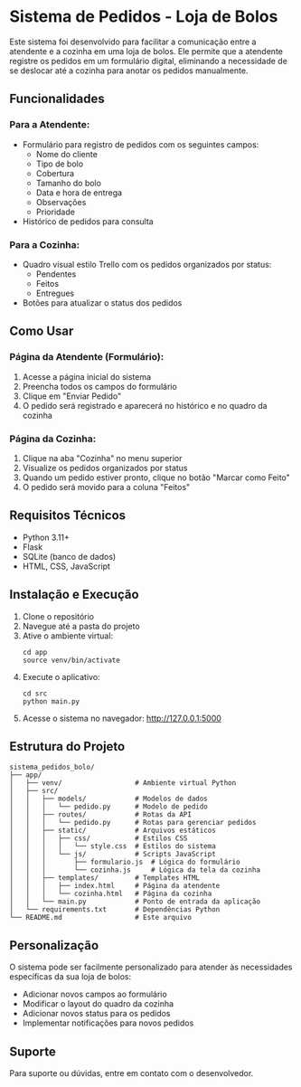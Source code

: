 # Sistema de Pedidos - Loja de Bolos

Este sistema foi desenvolvido para facilitar a comunicação entre a atendente e a cozinha em uma loja de bolos. Ele permite que a atendente registre os pedidos em um formulário digital, eliminando a necessidade de se deslocar até a cozinha para anotar os pedidos manualmente.

## Funcionalidades

### Para a Atendente:
- Formulário para registro de pedidos com os seguintes campos:
  - Nome do cliente
  - Tipo de bolo
  - Cobertura
  - Tamanho do bolo
  - Data e hora de entrega
  - Observações
  - Prioridade
- Histórico de pedidos para consulta

### Para a Cozinha:
- Quadro visual estilo Trello com os pedidos organizados por status:
  - Pendentes
  - Feitos
  - Entregues
- Botões para atualizar o status dos pedidos

## Como Usar

### Página da Atendente (Formulário):
1. Acesse a página inicial do sistema
2. Preencha todos os campos do formulário
3. Clique em "Enviar Pedido"
4. O pedido será registrado e aparecerá no histórico e no quadro da cozinha

### Página da Cozinha:
1. Clique na aba "Cozinha" no menu superior
2. Visualize os pedidos organizados por status
3. Quando um pedido estiver pronto, clique no botão "Marcar como Feito"
4. O pedido será movido para a coluna "Feitos"

## Requisitos Técnicos

- Python 3.11+
- Flask
- SQLite (banco de dados)
- HTML, CSS, JavaScript

## Instalação e Execução

1. Clone o repositório
2. Navegue até a pasta do projeto
3. Ative o ambiente virtual:
   ```
   cd app
   source venv/bin/activate
   ```
4. Execute o aplicativo:
   ```
   cd src
   python main.py
   ```
5. Acesse o sistema no navegador: http://127.0.0.1:5000

## Estrutura do Projeto

```
sistema_pedidos_bolo/
├── app/
│   ├── venv/                  # Ambiente virtual Python
│   ├── src/
│   │   ├── models/            # Modelos de dados
│   │   │   └── pedido.py      # Modelo de pedido
│   │   ├── routes/            # Rotas da API
│   │   │   └── pedido.py      # Rotas para gerenciar pedidos
│   │   ├── static/            # Arquivos estáticos
│   │   │   ├── css/           # Estilos CSS
│   │   │   │   └── style.css  # Estilos do sistema
│   │   │   └── js/            # Scripts JavaScript
│   │   │       ├── formulario.js  # Lógica do formulário
│   │   │       └── cozinha.js     # Lógica da tela da cozinha
│   │   ├── templates/         # Templates HTML
│   │   │   ├── index.html     # Página da atendente
│   │   │   └── cozinha.html   # Página da cozinha
│   │   └── main.py            # Ponto de entrada da aplicação
│   └── requirements.txt       # Dependências Python
└── README.md                  # Este arquivo
```

## Personalização

O sistema pode ser facilmente personalizado para atender às necessidades específicas da sua loja de bolos:

- Adicionar novos campos ao formulário
- Modificar o layout do quadro da cozinha
- Adicionar novos status para os pedidos
- Implementar notificações para novos pedidos

## Suporte

Para suporte ou dúvidas, entre em contato com o desenvolvedor.
